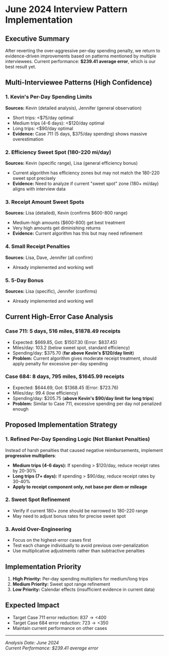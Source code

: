 # June 2024 Interview Pattern Implementation

## Executive Summary
After reverting the over-aggressive per-day spending penalty, we return to evidence-driven improvements based on patterns mentioned by multiple interviewees. Current performance: **$239.41 average error**, which is our best result yet.

## Multi-Interviewee Patterns (High Confidence)

### 1. Kevin's Per-Day Spending Limits
**Sources:** Kevin (detailed analysis), Jennifer (general observation)
- Short trips: <$75/day optimal
- Medium trips (4-6 days): <$120/day optimal  
- Long trips: <$90/day optimal
- **Evidence:** Case 711 (5 days, $375/day spending) shows massive overestimation

### 2. Efficiency Sweet Spot (180-220 mi/day)
**Sources:** Kevin (specific range), Lisa (general efficiency bonus)
- Current algorithm has efficiency zones but may not match the 180-220 sweet spot precisely
- **Evidence:** Need to analyze if current "sweet spot" zone (180+ mi/day) aligns with interview data

### 3. Receipt Amount Sweet Spots
**Sources:** Lisa (detailed), Kevin (confirms $600-800 range)
- Medium-high amounts ($600-800) get best treatment
- Very high amounts get diminishing returns
- **Evidence:** Current algorithm has this but may need refinement

### 4. Small Receipt Penalties
**Sources:** Lisa, Dave, Jennifer (all confirm)
- Already implemented and working well

### 5. 5-Day Bonus
**Sources:** Lisa (specific), Jennifer (confirms)
- Already implemented and working well

## Current High-Error Case Analysis

### Case 711: 5 days, 516 miles, $1878.49 receipts
- Expected: $669.85, Got: $1507.30 (Error: $837.45)
- Miles/day: 103.2 (below sweet spot, standard efficiency)
- Spending/day: $375.70 (**far above Kevin's $120/day limit**)
- **Problem:** Current algorithm gives moderate receipt treatment, should apply penalty for excessive per-day spending

### Case 684: 8 days, 795 miles, $1645.99 receipts  
- Expected: $644.69, Got: $1368.45 (Error: $723.76)
- Miles/day: 99.4 (low efficiency)
- Spending/day: $205.75 (**above Kevin's $90/day limit for long trips**)
- **Problem:** Similar to Case 711, excessive spending per day not penalized enough

## Proposed Implementation Strategy

### 1. Refined Per-Day Spending Logic (Not Blanket Penalties)
Instead of harsh penalties that caused negative reimbursements, implement **progressive multipliers**:

- **Medium trips (4-6 days):** If spending > $120/day, reduce receipt rates by 20-30%
- **Long trips (7+ days):** If spending > $90/day, reduce receipt rates by 30-40%
- **Apply to receipt component only, not base per diem or mileage**

### 2. Sweet Spot Refinement
- Verify if current 180+ zone should be narrowed to 180-220 range
- May need to adjust bonus rates for precise sweet spot

### 3. Avoid Over-Engineering
- Focus on the highest-error cases first
- Test each change individually to avoid previous over-penalization
- Use multiplicative adjustments rather than subtractive penalties

## Implementation Priority
1. **High Priority:** Per-day spending multipliers for medium/long trips
2. **Medium Priority:** Sweet spot range refinement  
3. **Low Priority:** Calendar effects (insufficient evidence in current data)

## Expected Impact
- Target Case 711 error reduction: $837 → <$400
- Target Case 684 error reduction: $723 → <$350
- Maintain current performance on other cases

---
*Analysis Date: June 2024*  
*Current Performance: $239.41 average error* 
